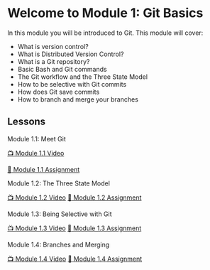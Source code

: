# Welcome to Module 1: Git Basics

In this module you will be introduced to Git. This module will cover:

* What is version control?
* What is Distributed Version Control?
* What is a Git repository?
* Basic Bash and Git commands
* The Git workflow and the Three State Model
* How to be selective with Git commits
* How does Git save commits
* How to branch and merge your branches

## Lessons

Module 1.1: Meet Git

[:tv: Module 1.1 Video](https://youtu.be/uWsXEmaM3PA)

[:notebook: Module 1.1 Assignment](https://github.com/github-campus-advisors/Campus-Advisor-Training/blob/master/Module%201/Module%201.1%20Assignment.md)

Module 1.2: The Three State Model

[:tv: Module 1.2 Video](https://youtu.be/yLLZdOIuCfg)
[:notebook: Module 1.2 Assignment]()

Module 1.3: Being Selective with Git

[:tv: Module 1.3 Video](https://youtu.be/3zmolo8YRO8)
[:notebook: Module 1.3 Assignment]()

Module 1.4: Branches and Merging

[:tv: Module 1.4 Video](https://youtu.be/2YDoQZ9nZ4g)
[:notebook: Module 1.4 Assignment]()
